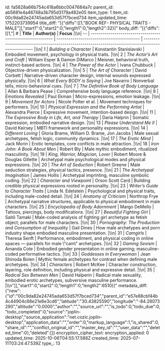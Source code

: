 id: fa5828a66b754c418a6bbc0047684a7c
parent_id: ab5681e4a46748a3b795d3179a482e05
item_type: 1
item_id: 00c9da82e24745ada653d57f7bced734
item_updated_time: 1752203739954
title_diff: "[{\"diffs\":[[1,\"BOOK REF- PHYSICAL TRAITS - MALE\"]],\"start1\":0,\"start2\":0,\"length1\":0,\"length2\":32}]"
body_diff: "[{\"diffs\":[[1,\"| #  | **Title**                                                   | **Author(s)**                              | **Focus**                                                                                            |\\\n| -- | ----------------------------------------------------------- | ------------------------------------------ | ---------------------------------------------------------------------------------------------------- |\\\n| 1  | *Building a Character*                                      | Konstantin Stanislavski                    | Embodied movement, psychology in physical traits.                                                    |\\\n| 2  | *The Actor’s Art and Craft*                                 | William Esper & Damon DiMarco              | Meisner, behavioral truth, instinct-based actions.                                                   |\\\n| 4  | *The Power of the Actor*                                    | Ivana Chubbuck                             | Objective-driven physicalization.                                                                    |\\\n| 5  | *The Art of Character*                                      | David Corbett                              | Narrative-driven character design, internal wounds expressed physically.                             |\\\n| 6  | *What Every BODY is Saying*                                 | Joe Navarro                                | Nonverbal tells, micro-behavioral cues.                                                              |\\\n| 7  | *The Definitive Book of Body Language*                      | Allan & Barbara Pease                      | Comprehensive body language reference.                                                               |\\\n| 8  | *Emotions Revealed*                                         | Paul Ekman                                 | Micro-expressions, emotion leakage.                                                                  |\\\n| 9  | *Movement for Actors*                                       | Nicole Potter et al.                       | Movement techniques for performers.                                                                  |\\\n| 10 | *Physical Expression and the Performing Artist*             | Alexandra Pierce                           | Expressive movement, intention-based design.                                                         |\\\n| 11 | *The Expressive Body in Life, Art, and Therapy*             | Daria Halprin                              | Somatic expression, embodied narrative design.                                                       |\\\n| 13 | *Please Understand Me II*                                   | David Keirsey                              | MBTI framework and personality expressions.                                                          |\\\n| 14 | *Different Loving*                                          | Gloria Brame, William D. Brame, Jon Jacobs | Male sexual archetypes, fetish logic, community dynamics.                                            |\\\n| 17 | *The Erotic Mind*                                           | Jack Morin                                 | Erotic templates, core conflicts in male attraction.                                                 |\\\n| 18 | *Iron John: A Book About Men*                               | Robert Bly                                 | Male mythic embodiment, ritualized masculinity.                                                      |\\\n| 19 | *King, Warrior, Magician, Lover*                            | Robert Moore & Douglas Gillette            | Archetypal male psychological modes and physical expressions.                                        |\\\n| 20 | *The Art of Seduction*                                      | Robert Greene                              | Male seduction strategies, physical tactics, presence.                                               |\\\n| 21 | *The Archetypal Imagination*                                | James Hollis                               | Archetypal imprinting, masculine symbolic coding.                                                    |\\\n| 22 | *Character and Viewpoint*                                   | Orson Scott Card                           | Building credible physical expressions rooted in personality.                                        |\\\n| 23 | *Writer’s Guide to Character Traits*                        | Linda N. Edelstein                         | Psychological and physical traits, including male-coded detail.                                      |\\\n| 24 | *Anatomy of Criticism*                                      | Northrop Frye                              | Archetypal narrative structures, applicable to physical embodiment in male characters.               |\\\n| 25 | *Encyclopedia of Body Adornment*                            | Margo DeMello                              | Tattoos, piercings, body modifications.                                                              |\\\n| 27 | *Beautiful Fighting Girl*                                   | Saitō Tamaki                               | Male-coded analysis of fighting girl archetype as fetish object; parallels for male characters.      |\\\n| 30 | *Pornography: The Production and Consumption of Inequality* | Gail Dines                                 | How male archetypes and porn industry shape embodied masculine presentation.                         |\\\n| 31 | *Camgirls*                                                  | Theresa Senft                              | Performance, embodiment, and physical coding in online spaces — parallels for male \\\"cam\\\" archetypes. |\\\n| 32 | *Gaming Sexism*                                             | Amanda Cote                                | Embodied gender presentation in online gaming; masculine-coded performative tactics.                 |\\\n| 33 | *Goddesses in Everywoman*                                   | Jean Shinoda Bolen                         | Mythic female archetypes for contrast when defining male archetypes.                                 |\\\n| 34 | *Characters*                                                | Robert McKee                               | Character construction, layering, role definition, including physical and expressive detail.         |\\\n| 35 | *Radical Sex Between Men*                                   | David Halperin                             | Radical male sexuality, embodied erotic archetypes, subversive masculine performance.                |\\\n\"]],\"start1\":0,\"start2\":0,\"length1\":0,\"length2\":6510}]"
metadata_diff: {"new":{"id":"00c9da82e24745ada653d57f7bced734","parent_id":"e57e88cbf44b4c44904c68e21e6e3cd6","latitude":"30.43825590","longitude":"-84.28073290","altitude":"0.0000","author":"","source_url":"","is_todo":0,"todo_due":0,"todo_completed":0,"source":"joplin-desktop","source_application":"net.cozic.joplin-desktop","application_data":"","order":0,"markup_language":1,"is_shared":0,"share_id":"","conflict_original_id":"","master_key_id":"","user_data":"","deleted_time":0},"deleted":[]}
encryption_cipher_text: 
encryption_applied: 0
updated_time: 2025-10-06T04:55:17.588Z
created_time: 2025-07-11T03:24:47.539Z
type_: 13